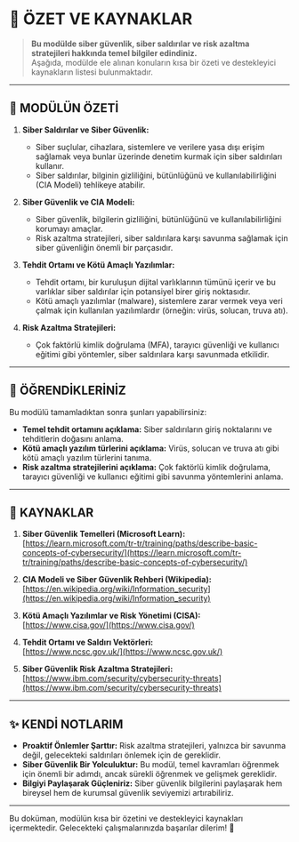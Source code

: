# 📜 ÖZET VE KAYNAKLAR

> **Bu modülde siber güvenlik, siber saldırılar ve risk azaltma stratejileri hakkında temel bilgiler edindiniz.**  
> Aşağıda, modülde ele alınan konuların kısa bir özeti ve destekleyici kaynakların listesi bulunmaktadır.

---

## 📝 MODÜLÜN ÖZETİ

1. **Siber Saldırılar ve Siber Güvenlik:**
   - Siber suçlular, cihazlara, sistemlere ve verilere yasa dışı erişim sağlamak veya bunlar üzerinde denetim kurmak için siber saldırıları kullanır.
   - Siber saldırılar, bilginin gizliliğini, bütünlüğünü ve kullanılabilirliğini (CIA Modeli) tehlikeye atabilir.

2. **Siber Güvenlik ve CIA Modeli:**
   - Siber güvenlik, bilgilerin gizliliğini, bütünlüğünü ve kullanılabilirliğini korumayı amaçlar.
   - Risk azaltma stratejileri, siber saldırılara karşı savunma sağlamak için siber güvenliğin önemli bir parçasıdır.

3. **Tehdit Ortamı ve Kötü Amaçlı Yazılımlar:**
   - Tehdit ortamı, bir kuruluşun dijital varlıklarının tümünü içerir ve bu varlıklar siber saldırılar için potansiyel birer giriş noktasıdır.
   - Kötü amaçlı yazılımlar (malware), sistemlere zarar vermek veya veri çalmak için kullanılan yazılımlardır (örneğin: virüs, solucan, truva atı).

4. **Risk Azaltma Stratejileri:**
   - Çok faktörlü kimlik doğrulama (MFA), tarayıcı güvenliği ve kullanıcı eğitimi gibi yöntemler, siber saldırılara karşı savunmada etkilidir.

---

## 🚀 ÖĞRENDİKLERİNİZ

Bu modülü tamamladıktan sonra şunları yapabilirsiniz:
- **Temel tehdit ortamını açıklama:** Siber saldırıların giriş noktalarını ve tehditlerin doğasını anlama.  
- **Kötü amaçlı yazılım türlerini açıklama:** Virüs, solucan ve truva atı gibi kötü amaçlı yazılım türlerini tanıma.  
- **Risk azaltma stratejilerini açıklama:** Çok faktörlü kimlik doğrulama, tarayıcı güvenliği ve kullanıcı eğitimi gibi savunma yöntemlerini anlama.  

---

## 🔗 KAYNAKLAR

1. **Siber Güvenlik Temelleri (Microsoft Learn):**  
   [https://learn.microsoft.com/tr-tr/training/paths/describe-basic-concepts-of-cybersecurity/](https://learn.microsoft.com/tr-tr/training/paths/describe-basic-concepts-of-cybersecurity/)

2. **CIA Modeli ve Siber Güvenlik Rehberi (Wikipedia):**  
   [https://en.wikipedia.org/wiki/Information_security](https://en.wikipedia.org/wiki/Information_security)

3. **Kötü Amaçlı Yazılımlar ve Risk Yönetimi (CISA):**  
   [https://www.cisa.gov/](https://www.cisa.gov/)

4. **Tehdit Ortamı ve Saldırı Vektörleri:**  
   [https://www.ncsc.gov.uk/](https://www.ncsc.gov.uk/)

5. **Siber Güvenlik Risk Azaltma Stratejileri:**  
   [https://www.ibm.com/security/cybersecurity-threats](https://www.ibm.com/security/cybersecurity-threats)

---

## ✨ KENDİ NOTLARIM

- **Proaktif Önlemler Şarttır:** Risk azaltma stratejileri, yalnızca bir savunma değil, gelecekteki saldırıları önlemek için de gereklidir.  
- **Siber Güvenlik Bir Yolculuktur:** Bu modül, temel kavramları öğrenmek için önemli bir adımdı, ancak sürekli öğrenmek ve gelişmek gereklidir.  
- **Bilgiyi Paylaşarak Güçleniriz:** Siber güvenlik bilgilerini paylaşarak hem bireysel hem de kurumsal güvenlik seviyemizi artırabiliriz.  

---

Bu doküman, modülün kısa bir özetini ve destekleyici kaynakları içermektedir. Gelecekteki çalışmalarınızda başarılar dilerim! 🚀
